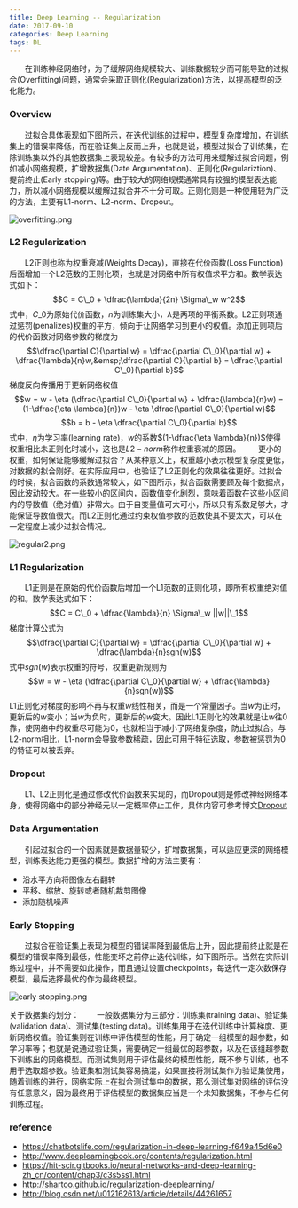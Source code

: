 ```yaml
---
title: Deep Learning -- Regularization
date: 2017-09-10
categories: Deep Learning
tags: DL
---
```

&emsp;&emsp;在训练神经网络时，为了缓解网络规模较大、训练数据较少而可能导致的过拟合(Overfitting)问题，通常会采取正则化(Regularization)方法，以提高模型的泛化能力。
<!-- more -->

### Overview
&emsp;&emsp;过拟合具体表现如下图所示，在迭代训练的过程中，模型复杂度增加，在训练集上的错误率降低，而在验证集上反而上升，也就是说，模型过拟合了训练集，在除训练集以外的其他数据集上表现较差。有较多的方法可用来缓解过拟合问题，例如减小网络规模，扩增数据集(Date Argumentation)、正则化(Regulariztion)、提前终止(Early stopping)等。由于较大的网络规模通常具有较强的模型表达能力，所以减小网络规模以缓解过拟合并不十分可取。正则化则是一种使用较为广泛的方法，主要有L1-norm、L2-norm、Dropout。

<img src="https://i.loli.net/2017/09/13/59b9296eb2674.png" alt="overfitting.png" title="Overfitting" />

### L2 Regularization
&emsp;&emsp;L2正则也称为权重衰减(Weights Decay)，直接在代价函数(Loss Function)后面增加一个L2范数的正则化项，也就是对网络中所有权值求平方和。数学表达式如下：
$$C = C\_0 + \dfrac{\lambda}{2n} \Sigma\_w w^2$$
式中，$C\_0$为原始代价函数，$n$为训练集大小，$\lambda$是两项的平衡系数。L2正则项通过惩罚(penalizes)权重的平方，倾向于让网络学习到更小的权值。添加正则项后的代价函数对网络参数的梯度为
$$\dfrac{\partial C}{\partial w} = \dfrac{\partial C\_0}{\partial w} + \dfrac{\lambda}{n}w,&emsp;\dfrac{\partial C}{\partial b} = \dfrac{\partial C\_0}{\partial b}$$
梯度反向传播用于更新网络权值
$$w = w - \eta (\dfrac{\partial C\_0}{\partial w} + \dfrac{\lambda}{n}w) = (1-\dfrac{\eta \lambda}{n})w - \eta \dfrac{\partial C\_0}{\partial w}$$
$$b = b - \eta \dfrac{\partial C\_0}{\partial b}$$
式中，$\eta$为学习率(learning rate)，$w$的系数$(1-\dfrac{\eta \lambda}{n})$使得权重相比未正则化时减小，这也是$L2-norm$称作权重衰减的原因。
&emsp;&emsp;更小的权重，如何保证能够缓解过拟合？从某种意义上，权重越小表示模型复杂度更低，对数据的拟合刚好。在实际应用中，也验证了L2正则化的效果往往更好。过拟合的时候，拟合函数的系数通常较大，如下图所示，拟合函数需要顾及每个数据点，因此波动较大。在一些较小的区间内，函数值变化剧烈，意味着函数在这些小区间内的导数值（绝对值）非常大。由于自变量值可大可小，所以只有系数足够大，才能保证导数值很大。而L2正则化通过约束权值参数的范数使其不要太大，可以在一定程度上减少过拟合情况。

<img src="https://i.loli.net/2017/09/13/59b93367e4f7f.png" alt="regular2.png" />

### L1 Regularization
&emsp;&emsp;L1正则是在原始的代价函数后增加一个L1范数的正则化项，即所有权重绝对值的和。数学表达式如下：
$$C = C\_0 + \dfrac{\lambda}{n} \Sigma\_w ||w||\_1$$
梯度计算公式为
$$\dfrac{\partial C}{\partial w} = \dfrac{\partial C\_0}{\partial w} + \dfrac{\lambda}{n}sgn(w)$$
式中$sgn(w)$表示权重的符号，权重更新规则为
$$w = w - \eta (\dfrac{\partial C\_0}{\partial w} + \dfrac{\lambda}{n}sgn(w))$$
L1正则化对梯度的影响不再与权重$w$线性相关，而是一个常量因子。当$w$为正时，更新后的$w$变小；当$w$为负时，更新后的$w$变大。因此L1正则化的效果就是让$w$往0靠，使网络中的权重尽可能为0，也就相当于减小了网络复杂度，防止过拟合。与L2-norm相比，L1-norm会导致参数稀疏，因此可用于特征选取，参数被惩罚为0的特征可以被丢弃。

### Dropout
&emsp;&emsp;L1、L2正则化是通过修改代价函数来实现的，而Dropout则是修改神经网络本身，使得网络中的部分神经元以一定概率停止工作，具体内容可参考博文[Dropout](https://senitco.github.io/2017/09/08/deep-learning-dropout/)

### Data Argumentation
&emsp;&emsp;引起过拟合的一个因素就是数据量较少，扩增数据集，可以适应更深的网络模型，训练表达能力更强的模型。数据扩增的方法主要有：
- 沿水平方向将图像左右翻转
- 平移、缩放、旋转或者随机裁剪图像
- 添加随机噪声

### Early Stopping
&emsp;&emsp;过拟合在验证集上表现为模型的错误率降到最低后上升，因此提前终止就是在模型的错误率降到最低，性能变坏之前停止迭代训练，如下图所示。当然在实际训练过程中，并不需要如此操作，而且通过设置checkpoints，每迭代一定次数保存模型，最后选择最优的作为最终模型。

<img src="https://i.loli.net/2017/09/13/59b93c6685cc0.png" alt="early stopping.png" />

关于数据集的划分：
&emsp;&emsp;一般数据集分为三部分：训练集(training data)、验证集(validation data)、测试集(testing data)。训练集用于在迭代训练中计算梯度、更新网络权值。验证集则在训练中评估模型的性能，用于确定一组模型的超参数，如学习率等；也就是说通过验证集，需要确定一组最优的超参数，以及在该组超参数下训练出的网络模型。而测试集则用于评估最终的模型性能，既不参与训练，也不用于选取超参数。验证集和测试集容易搞混，如果直接将测试集作为验证集使用，随着训练的进行，网络实际上在拟合测试集中的数据，那么测试集对网络的评估没有任意意义，因为最终用于评估模型的数据集应当是一个未知数据集，不参与任何训练过程。

### reference
- https://chatbotslife.com/regularization-in-deep-learning-f649a45d6e0
- http://www.deeplearningbook.org/contents/regularization.html
- https://hit-scir.gitbooks.io/neural-networks-and-deep-learning-zh_cn/content/chap3/c3s5ss1.html
- http://shartoo.github.io/regularization-deeplearning/
- http://blog.csdn.net/u012162613/article/details/44261657